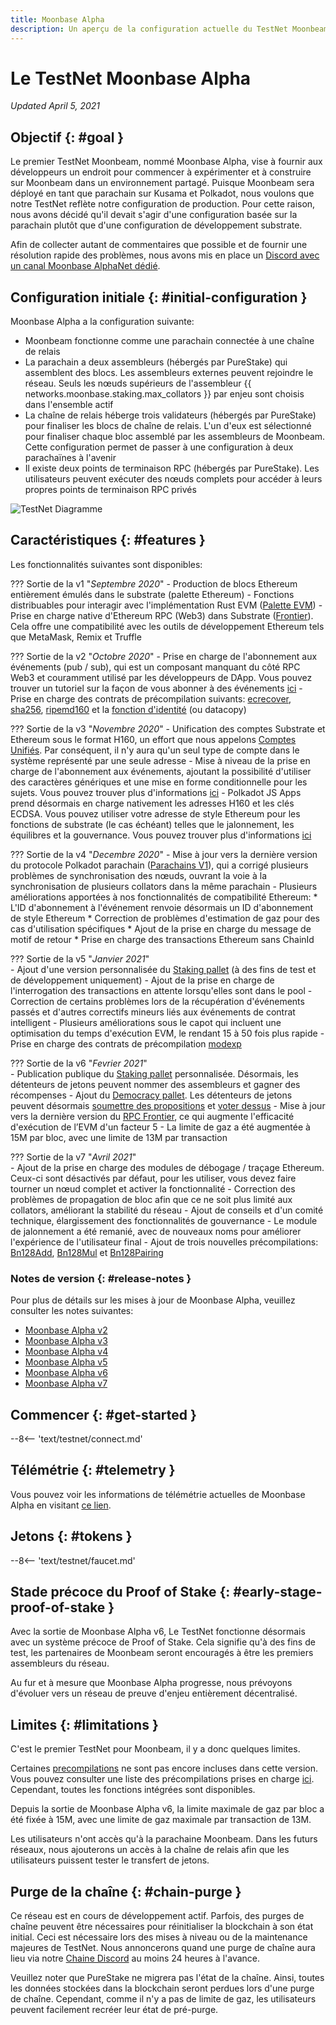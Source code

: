 ```yaml
---
title: Moonbase Alpha
description: Un aperçu de la configuration actuelle du TestNet Moonbeam, Moonbase Alpha et des informations sur la façon de commencer à l'utiliser à l'aide de Solidity.
---
```


# Le TestNet Moonbase Alpha

_Updated April 5, 2021_

## Objectif {: #goal } 

Le premier TestNet Moonbeam, nommé Moonbase Alpha, vise à fournir aux développeurs un endroit pour commencer à expérimenter et à construire sur Moonbeam dans un environnement partagé. Puisque Moonbeam sera déployé en tant que parachain sur Kusama et Polkadot, nous voulons que notre TestNet reflète notre configuration de production. Pour cette raison, nous avons décidé qu'il devait s'agir d'une configuration basée sur la parachain plutôt que d'une configuration de développement substrate.

Afin de collecter autant de commentaires que possible et de fournir une résolution rapide des problèmes, nous avons mis en place un [Discord avec un canal Moonbase AlphaNet dédié](https://discord.gg/PfpUATX).

## Configuration initiale {: #initial-configuration } 

Moonbase Alpha a la configuration suivante:

 - Moonbeam fonctionne comme une parachain connectée à une chaîne de relais
 - La parachain a deux assembleurs (hébergés par PureStake) qui assemblent des blocs. Les assembleurs externes peuvent rejoindre le réseau. Seuls les nœuds supérieurs de l'assembleur {{ networks.moonbase.staking.max_collators }} par enjeu sont choisis dans l'ensemble actif
 - La chaîne de relais héberge trois validateurs (hébergés par PureStake) pour finaliser les blocs de chaîne de relais. L'un d'eux est sélectionné pour finaliser chaque bloc assemblé par les assembleurs de Moonbeam. Cette configuration permet de passer à une configuration à deux parachaïnes à l'avenir
 - Il existe deux points de terminaison RPC (hébergés par PureStake). Les utilisateurs peuvent exécuter des nœuds complets pour accéder à leurs propres points de terminaison RPC privés

![TestNet Diagramme](/images/learn/platform/networks/moonbase-diagram-v7.png)

## Caractéristiques {: #features } 

Les fonctionnalités suivantes sont disponibles:

??? Sortie de la v1 "_Septembre 2020_"
    - Production de blocs Ethereum entièrement émulés dans le substrate (palette Ethereum)
    - Fonctions distribuables pour interagir avec l'implémentation Rust EVM ([Palette EVM](https://docs.rs/pallet-evm/2.0.1/pallet_evm/))
    - Prise en charge native d'Ethereum RPC (Web3) dans Substrate ([Frontier](https://github.com/paritytech/frontier)). Cela offre une compatibilité avec les outils de développement Ethereum tels que MetaMask, Remix et Truffle 

??? Sortie de la v2 "_Octobre 2020_"
    - Prise en charge de l'abonnement aux événements (pub / sub), qui est un composant manquant du côté RPC Web3 et couramment utilisé par les développeurs de DApp. Vous pouvez trouver un tutoriel sur la façon de vous abonner à des événements [ici](/integrations/pubsub/)
    - Prise en charge des contrats de précompilation suivants: [ecrecover](https://docs.klaytn.com/smart-contract/precompiled-contracts#address-0x-01-ecrecover-hash-v-r-s), [sha256](https://docs.klaytn.com/smart-contract/precompiled-contracts#address-0x-02-sha-256-data), [ripemd160](https://docs.klaytn.com/smart-contract/precompiled-contracts#address-0x-03-ripemd-160-data) et la [fonction d'identité](https://docs.klaytn.com/smart-contract/precompiled-contracts#address-0x-04-datacopy-data) (ou datacopy)

??? Sortie de la v3 "_Novembre 2020_"
    - Unification des comptes Substrate et Ethereum sous le format H160, un effort que nous appelons [Comptes Unifiés](https://medium.com/moonbeam-network/moonbase-alpha-v3-introducing-unified-accounts-88fae3564cda). Par conséquent, il n'y aura qu'un seul type de compte dans le système représenté par une seule adresse
    - Mise à niveau de la prise en charge de l'abonnement aux événements, ajoutant la possibilité d'utiliser des caractères génériques et une mise en forme conditionnelle pour les sujets. Vous pouvez trouver plus d'informations [ici](https://docs.moonbeam.network/integrations/pubsub/#using-wildcards-and-conditional-formatting)
    - Polkadot JS Apps prend désormais en charge nativement les adresses H160 et les clés ECDSA. Vous pouvez utiliser votre adresse de style Ethereum pour les fonctions de substrate (le cas échéant) telles que le jalonnement, les équilibres et la gouvernance. Vous pouvez trouver plus d'informations [ici](/integrations/wallets/polkadotjs/)

??? Sortie de la v4 "_Decembre 2020_"
    - Mise à jour vers la dernière version du protocole Polkadot parachain ([Parachains V1](https://w3f.github.io/parachain-implementers-guide/)), qui a corrigé plusieurs problèmes de synchronisation des nœuds, ouvrant la voie à la synchronisation de plusieurs collators dans la même parachain
    - Plusieurs améliorations apportées à nos fonctionnalités de compatibilité Ethereum:
        * L'ID d'abonnement à l'événement renvoie désormais un ID d'abonnement de style Ethereum
        * Correction de problèmes d'estimation de gaz pour des cas d'utilisation spécifiques
        * Ajout de la prise en charge du message de motif de retour
        * Prise en charge des transactions Ethereum sans ChainId

??? Sortie de la v5 "_Janvier 2021_"      
    - Ajout d'une version personnalisée du [Staking pallet](https://wiki.polkadot.network/docs/en/learn-staking) (à des fins de test et de développement uniquement)
    - Ajout de la prise en charge de l'interrogation des transactions en attente lorsqu'elles sont dans le pool 
    - Correction de certains problèmes lors de la récupération d'événements passés et d'autres correctifs mineurs liés aux événements de contrat intelligent
    - Plusieurs améliorations sous le capot qui incluent une optimisation du temps d'exécution EVM, le rendant 15 à 50 fois plus rapide
    - Prise en charge des contrats de précompilation [modexp](https://docs.klaytn.com/smart-contract/precompiled-contracts#address-0x05-bigmodexp-base-exp-mod)

??? Sortie de la v6 "_Fevrier 2021_"      
    - Publication publique du [Staking pallet](https://wiki.polkadot.network/docs/en/learn-staking) personnalisée. Désormais, les détenteurs de jetons peuvent nommer des assembleurs et gagner des récompenses
    - Ajout du [Democracy pallet](https://github.com/paritytech/substrate/tree/HEAD/frame/democracy). Les détenteurs de jetons peuvent désormais [soumettre des propositions](/governance/proposals/) et [voter dessus](/governance/voting/)
    - Mise à jour vers la dernière version du [RPC Frontier](https://github.com/paritytech/frontier), ce qui augmente l'efficacité d'exécution de l’EVM d'un facteur 5
    - La limite de gaz a été augmentée à 15M par bloc, avec une limite de 13M par transaction

??? Sortie de la v7 "_Avril 2021_"      
    - Ajout de la prise en charge des modules de débogage / traçage Ethereum. Ceux-ci sont désactivés par défaut, pour les utiliser, vous devez faire tourner un nœud complet et activer la fonctionnalité
    - Correction des problèmes de propagation de bloc afin que ce ne soit plus limité aux collators, améliorant la stabilité du réseau
    - Ajout de conseils et d'un comité technique, élargissement des fonctionnalités de gouvernance
    - Le module de jalonnement a été remanié, avec de nouveaux noms pour améliorer l'expérience de l'utilisateur final
    - Ajout de trois nouvelles précompilations: [Bn128Add](https://eips.ethereum.org/EIPS/eip-196), [Bn128Mul](https://eips.ethereum.org/EIPS/eip-196) et [Bn128Pairing](https://eips.ethereum.org/EIPS/eip-197)

### Notes de version {: #release-notes } 

Pour plus de détails sur les mises à jour de Moonbase Alpha, veuillez consulter les notes suivantes:

 - [Moonbase Alpha v2](https://github.com/PureStake/moonbeam/releases/tag/v0.2.0)
 - [Moonbase Alpha v3](https://github.com/PureStake/moonbeam/releases/tag/v0.3.0)
 - [Moonbase Alpha v4](https://github.com/PureStake/moonbeam/releases/tag/v0.4.0)
 - [Moonbase Alpha v5](https://github.com/PureStake/moonbeam/releases/tag/v0.5.0)
 - [Moonbase Alpha v6](https://github.com/PureStake/moonbeam/releases/tag/v0.6.0)
 - [Moonbase Alpha v7](https://github.com/PureStake/moonbeam/releases/tag/v0.7.0)

## Commencer {: #get-started } 

--8<-- 'text/testnet/connect.md'

## Télémétrie {: #telemetry } 

Vous pouvez voir les informations de télémétrie actuelles de Moonbase Alpha en visitant [ce lien](https://telemetry.polkadot.io/#list/Moonbase%20Alpha).

## Jetons {: #tokens } 

--8<-- 'text/testnet/faucet.md'

## Stade précoce du Proof of Stake {: #early-stage-proof-of-stake } 

Avec la sortie de Moonbase Alpha v6, Le TestNet fonctionne désormais avec un système précoce de Proof of Stake. Cela signifie qu'à des fins de test, les partenaires de Moonbeam seront encouragés à être les premiers assembleurs du réseau.

Au fur et à mesure que Moonbase Alpha progresse, nous prévoyons d'évoluer vers un réseau de preuve d'enjeu entièrement décentralisé.

## Limites {: #limitations } 

C'est le premier TestNet pour Moonbeam, il y a donc quelques limites.

Certaines [precompilations](https://docs.klaytn.com/smart-contract/precompiled-contracts) ne sont pas encore incluses dans cette version. Vous pouvez consulter une liste des précompilations prises en charge [ici](/integrations/precompiles/). Cependant, toutes les fonctions intégrées sont disponibles.

Depuis la sortie de Moonbase Alpha v6, la limite maximale de gaz par bloc a été fixée à 15M, avec une limite de gaz maximale par transaction de 13M.

Les utilisateurs n'ont accès qu'à la parachaine Moonbeam. Dans les futurs réseaux, nous ajouterons un accès à la chaîne de relais afin que les utilisateurs puissent tester le transfert de jetons.

## Purge de la chaîne {: #chain-purge } 

Ce réseau est en cours de développement actif. Parfois, des purges de chaîne peuvent être nécessaires pour réinitialiser la blockchain à son état initial. Ceci est nécessaire lors des mises à niveau ou de la maintenance majeures de TestNet. Nous annoncerons quand une purge de chaîne aura lieu via notre [Chaine Discord](https://discord.gg/PfpUATX) au moins 24 heures à l'avance.

Veuillez noter que PureStake ne migrera pas l'état de la chaîne. Ainsi, toutes les données stockées dans la blockchain seront perdues lors d'une purge de chaîne. Cependant, comme il n'y a pas de limite de gaz, les utilisateurs peuvent facilement recréer leur état de pré-purge.

